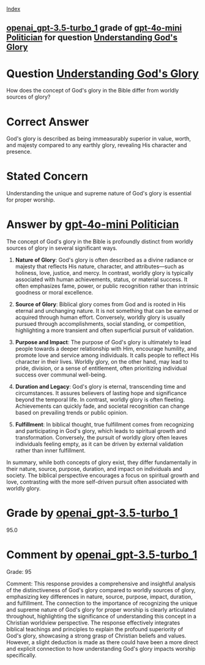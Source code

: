 
[Index](../../../../index.md)
## [openai_gpt-3.5-turbo_1](../../../grading_models/openai_gpt-3.5-turbo_1.md) grade of [gpt-4o-mini Politician](../../../answering_models/gpt-4o-mini_Politician.md) for question [Understanding God's Glory](../../../questions/Understanding_God_s_Glory.md)

# Question [Understanding God's Glory](../../../questions/Understanding_God_s_Glory.md)
How does the concept of God's glory in the Bible differ from worldly sources of glory?

# Correct Answer
God's glory is described as being immeasurably superior in value, worth, and majesty compared to any earthly glory, revealing His character and presence.

# Stated Concern
Understanding the unique and supreme nature of God's glory is essential for proper worship.

# Answer by [gpt-4o-mini Politician](../../../answering_models/gpt-4o-mini_Politician.md)
The concept of God's glory in the Bible is profoundly distinct from worldly sources of glory in several significant ways. 

1. **Nature of Glory**: God's glory is often described as a divine radiance or majesty that reflects His nature, character, and attributes—such as holiness, love, justice, and mercy. In contrast, worldly glory is typically associated with human achievements, status, or material success. It often emphasizes fame, power, or public recognition rather than intrinsic goodness or moral excellence.

2. **Source of Glory**: Biblical glory comes from God and is rooted in His eternal and unchanging nature. It is not something that can be earned or acquired through human effort. Conversely, worldly glory is usually pursued through accomplishments, social standing, or competition, highlighting a more transient and often superficial pursuit of validation.

3. **Purpose and Impact**: The purpose of God's glory is ultimately to lead people towards a deeper relationship with Him, encourage humility, and promote love and service among individuals. It calls people to reflect His character in their lives. Worldly glory, on the other hand, may lead to pride, division, or a sense of entitlement, often prioritizing individual success over communal well-being.

4. **Duration and Legacy**: God's glory is eternal, transcending time and circumstances. It assures believers of lasting hope and significance beyond the temporal life. In contrast, worldly glory is often fleeting. Achievements can quickly fade, and societal recognition can change based on prevailing trends or public opinion.

5. **Fulfillment**: In biblical thought, true fulfillment comes from recognizing and participating in God's glory, which leads to spiritual growth and transformation. Conversely, the pursuit of worldly glory often leaves individuals feeling empty, as it can be driven by external validation rather than inner fulfillment.

In summary, while both concepts of glory exist, they differ fundamentally in their nature, source, purpose, duration, and impact on individuals and society. The biblical perspective encourages a focus on spiritual growth and love, contrasting with the more self-driven pursuit often associated with worldly glory.

# Grade by [openai_gpt-3.5-turbo_1](../../../grading_models/openai_gpt-3.5-turbo_1.md)
95.0

# Comment by [openai_gpt-3.5-turbo_1](../../../grading_models/openai_gpt-3.5-turbo_1.md)
Grade: 95

Comment: This response provides a comprehensive and insightful analysis of the distinctiveness of God's glory compared to worldly sources of glory, emphasizing key differences in nature, source, purpose, impact, duration, and fulfillment. The connection to the importance of recognizing the unique and supreme nature of God's glory for proper worship is clearly articulated throughout, highlighting the significance of understanding this concept in a Christian worldview perspective. The response effectively integrates biblical teachings and principles to explain the profound superiority of God's glory, showcasing a strong grasp of Christian beliefs and values. However, a slight deduction is made as there could have been a more direct and explicit connection to how understanding God's glory impacts worship specifically.
